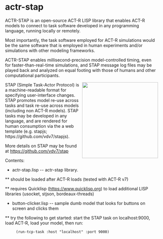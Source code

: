 # actr-stap

ACTR-STAP is an open-source ACT-R LISP library that enables ACT-R models to connect to task software developed in any programming language, running locally or remotely. 

Most importantly, the task software employed for ACT-R simulations would be the same software that is employed in human experiments and/or simulations with other modeling frameworks.

ACTR-STAP enables millisecond-precision model-controlled timing, even for faster-than-real-time simulations, and STAP message log files may be played back and analyzed on equal footing with those of humans and other computational participants. 

<img src="https://raw.githubusercontent.com/vdv7/stap/master/pres/stap-icon.png" width=250 align=right>
STAP (Simple Task-Actor Protocol) is a machine-readable format for specifying user-interface changes. 
STAP promotes model re-use across tasks and task re-use across models (including non ACT-R models).
STAP tasks may be developed in any language, and are rendered for human consumption via the a web template (e.g. stapjs; https://github.com/vdv7/stapjs).

More details on STAP may be found at https://github.com/vdv7/stap

Contents:

* actr-stap.lisp -- actr-stap library.

** should be loaded after ACT-R loads (tested with ACT-R v7)

** requires Quicklisp (https://www.quicklisp.org) to load additional LISP libraries (usocket, stjson, bordeaux-threads)

* button-clicker.lisp -- sample dumb model that looks for buttons on screen and clicks them

** try the following to get started: start the STAP task on localhost:9000, load ACT-R, load your model, then run:

         (run-tcp-task :host "localhost" :port 9000)
